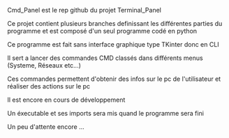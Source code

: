 Cmd_Panel est le rep github du projet Terminal_Panel

Ce projet contient plusieurs branches definissant les différentes parties du programme et est composé d'un seul programme codé en python

Ce programme est fait sans interface graphique type TKinter donc en CLI

Il sert a lancer des commandes CMD classés dans différents menus (Systeme, Réseaux etc...)

Ces commandes permettent d'obtenir des infos sur le pc de l'utilisateur et réaliser des actions sur le pc

Il est encore en cours de développement

Un éxecutable et ses imports sera mis quand le programme sera fini 

Un peu d'attente encore ...
